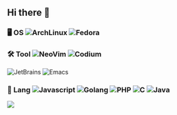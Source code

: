 ## Hi there 👋

<!--
**sophonieb/sophonieb** is a ✨ _special_ ✨ repository because its `README.md` (this file) appears on your GitHub profile.

Here are some ideas to get you started:

- 🔭 I’m currently working on ...
- 🌱 I’m currently learning ...
- 👯 I’m looking to collaborate on ...
- 🤔 I’m looking for help with ...
- 💬 Ask me about ...
- 📫 How to reach me: ...
- 😄 Pronouns: ...
- ⚡ Fun fact: ...
-->
### 🖥️ OS  ![ArchLinux](https://img.shields.io/badge/-ArchLinux-black?style=flat-square&logo=archlinux)  ![Fedora](https://img.shields.io/badge/-Fedora-black?style=flat-square&logo=fedora)

### 🛠️ Tool ![NeoVim](https://img.shields.io/badge/-NeoVim-black?style=flat-square&logo=neovim) ![Codium](https://img.shields.io/badge/-Codium-black?style=flat-square&logo=codium)
 ![JetBrains](https://img.shields.io/badge/-JetBrains-black?style=flat-square&logo=jetbrains)  ![Emacs](https://img.shields.io/badge/-Emacs-black?style=flat-square&logo=emacs)

### 🧲 Lang ![Javascript](https://img.shields.io/badge/-JavaScript-black?style=flat-square&logo=javascript) ![Golang](https://img.shields.io/badge/-TypeScript-black?style=flat-square&logo=typescript)   ![PHP](https://img.shields.io/badge/-PHP-black?style=flat-square&logo=php)   ![C](https://img.shields.io/badge/-C-black?style=flat-square&logo=c)  ![Java](https://img.shields.io/badge/-Java-black?style=flat-square&logo=c)

<img src="https://github-profile-trophy.vercel.app/?username=sophonieb&column=8&theme=flat"/>

